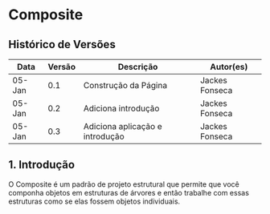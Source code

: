 # Composite

## Histórico de Versões

| Data   | Versão | Descrição                       | Autor(es)      |
| ------ | ------ | ------------------------------- | -------------- |
| 05-Jan | 0.1    | Construção da Página            | Jackes Fonseca |
| 05-Jan | 0.2    | Adiciona introdução             | Jackes Fonseca |
| 05-Jan | 0.3    | Adiciona aplicação e introdução | Jackes Fonseca |

## 1. Introdução

O Composite é um padrão de projeto estrutural que permite que você componha objetos em estruturas de árvores e então trabalhe com essas estruturas como se elas fossem objetos individuais.
